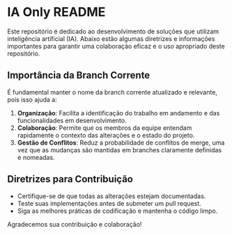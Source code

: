 # IA Only README

Este repositório é dedicado ao desenvolvimento de soluções que utilizam inteligência artificial (IA). Abaixo estão algumas diretrizes e informações importantes para garantir uma colaboração eficaz e o uso apropriado deste repositório.

## Importância da Branch Corrente

É fundamental manter o nome da branch corrente atualizado e relevante, pois isso ajuda a:

1. **Organização**: Facilita a identificação do trabalho em andamento e das funcionalidades em desenvolvimento.
2. **Colaboração**: Permite que os membros da equipe entendam rapidamente o contexto das alterações e o estado do projeto.
3. **Gestão de Conflitos**: Reduz a probabilidade de conflitos de merge, uma vez que as mudanças são mantidas em branches claramente definidas e nomeadas.

## Diretrizes para Contribuição

- Certifique-se de que todas as alterações estejam documentadas.
- Teste suas implementações antes de submeter um pull request.
- Siga as melhores práticas de codificação e mantenha o código limpo.

Agradecemos sua contribuição e colaboração!